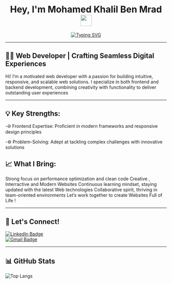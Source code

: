 <h1 align="center"><b>Hey, I'm Mohamed Khalil Ben Mrad</b><img src="https://media.giphy.com/media/hvRJCLFzcasrR4ia7z/giphy.gif" width="35"></h1>
<p align="center">
  <a href="https://git.io/typing-svg"><img src="https://readme-typing-svg.herokuapp.com?font=&size=21&pause=1000&color=00FF00&center=true&width=435&lines=Business+Computing+at+ESSECT;Web+Developer;Aspiring+Entrepreneur;Always+Learning+New+Things" alt="Typing SVG" /></a>
</p>

---

## 👨‍💻 Web Developer | Crafting Seamless Digital Experiences
Hi! I’m a motivated web developer with a passion for building intuitive, responsive, and scalable web solutions. I specialize in both frontend and backend development, combining creativity with functionality to deliver outstanding user experiences

---

## 💡 Key Strengths:

-🌐 Frontend Expertise: Proficient in modern frameworks and responsive design principles 

-⚙️ Problem-Solving: Adept at tackling complex challenges with innovative solutions 

## 📈 What I Bring:

Strong focus on performance optimization and clean code
Creative , Interractive and Modern Websites
Continuous learning mindset, staying updated with the latest Web technologies
Collaborative spirit, thriving in team-oriented environments
Let’s work together to create Websites Full of Life !

---

## 🌟 Let's Connect!
[![LinkedIn Badge](https://img.shields.io/badge/-Mohamed%20Khalil%20Ben%20Mrad-0e76a8?style=flat&labelColor=0e76a8&logo=linkedin&logoColor=white)](https://www.linkedin.com/in/mohamed-khalil-ben-mrad/)  
[![Gmail Badge](https://img.shields.io/badge/-mohamedkhalilbenmrad@gmail.com-c0392b?style=flat&labelColor=c0392b&logo=gmail&logoColor=white)](mailto:mohamedkhalilbenmrad@gmail.com)  

---

## 📊 GitHub Stats
![Top Langs](https://github-readme-stats.vercel.app/api/top-langs/?username=MKBM165&layout=compact&theme=algolia)
<!---
MKBM165/MKBM165 is a ✨ special ✨ repository because its `README.md` (this file) appears on your GitHub profile.
You can click the Preview link to take a look at your changes.
--->
